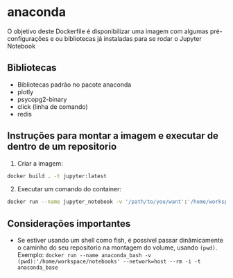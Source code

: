 # anaconda

O objetivo deste Dockerfile é disponibilizar uma imagem com algumas pré-configurações e ou bibliotecas já instaladas para se rodar o Jupyter Notebook

## Bibliotecas

* Bibliotecas padrão no pacote anaconda
* plotly
* psycopg2-binary
* click (linha de comando)
* redis

## Instruções para montar a imagem e executar de dentro de um repositorio

1. Criar a imagem:

```sh
docker build . -t jupyter:latest
```

2. Executar um comando do container:

```sh
docker run --name jupyter_notebook -v '/path/to/you/want':'/home/workspace/notebooks' --network=host --rm -i -t jupyter:latest
```

## Considerações importantes

* Se estiver usando um shell como fish, é possivel passar dinâmicamente o caminho do seu repositorio na montagem do volume, usando `(pwd)`. Exemplo: `docker run --name anaconda_bash -v (pwd):'/home/workspace/notebooks' --network=host --rm -i -t anaconda_base`
